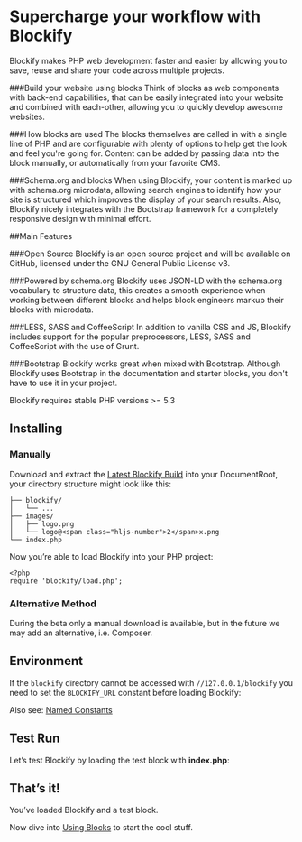 Supercharge your workflow with Blockify
========

Blockify makes PHP web development faster and easier by allowing you to save, reuse and share your code across multiple projects.

###Build your website using blocks
Think of blocks as web components with back-end capabilities, that can be easily integrated into your website and combined with each-other, allowing you to quickly develop awesome websites.

###How blocks are used
The blocks themselves are called in with a single line of PHP and are configurable with plenty of options to help get the look and feel you're going for. Content can be added by passing data into the block manually, or automatically from your favorite CMS.

###Schema.org and blocks
When using Blockify, your content is marked up with schema.org microdata, allowing search engines to identify how your site is structured which improves the display of your search results. Also, Blockify nicely integrates with the Bootstrap framework for a completely responsive design with minimal effort.

##Main Features

###Open Source
Blockify is an open source project and will be available on GitHub, licensed under the GNU General Public License v3.

###Powered by schema.org
Blockify uses JSON-LD with the schema.org vocabulary to structure data, this creates a smooth experience when working between different blocks and helps block engineers markup their blocks with microdata.

###LESS, SASS and CoffeeScript
In addition to vanilla CSS and JS, Blockify includes support for the popular preprocessors, LESS, SASS and CoffeeScript with the use of Grunt.

###Bootstrap
Blockify works great when mixed with Bootstrap. Although Blockify uses Bootstrap in the documentation and starter blocks, you don't have to use it in your project.

Blockify requires stable PHP versions &gt;= 5.3

## Installing

### Manually

Download and extract the [Latest Blockify Build](https://github.com/blockify/blockify/archive/master.zip) into your DocumentRoot, your&nbsp;directory structure might&nbsp;look like this:

```DocumentRoot/
├── blockify/
│   └── ...
├── images/
│   ├── logo.png
│   └── logo@<span class="hljs-number">2</span>x.png
└── index.php
```


Now you’re able to load Blockify into your PHP project:

```
<?php
require 'blockify/load.php';
```
### Alternative Method

During the beta only a manual download is available, but in the future we may add an alternative, i.e. Composer.

## Environment

If the `blockify` directory cannot be accessed with `//127.0.0.1/blockify` you need to set&nbsp;the `BLOCKIFY_URL` constant before loading&nbsp;Blockify:

Also see: [Named Constants](http://blockify.co/api/named-constants/ "Named Constants")

## Test Run

Let’s test Blockify by loading the test block with **index.php**:

## That’s it!

You’ve loaded Blockify and a test block.

Now dive into [Using Blocks](http://blockify.co/documentation/using-blocks/ "Using Blocks") to start the cool stuff.
